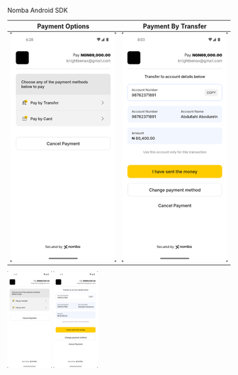 Nomba Android SDK

Payment Options             |  Payment By Transfer
:-------------------------:|:-------------------------:
![Screenshot](/1.png?raw=true)  |  ![Screenshot](/2.png?raw=true)


<p float="left">
  <img src="/1.png" width="100" />
  <img src="/2.png" width="100" /> 
</p>
